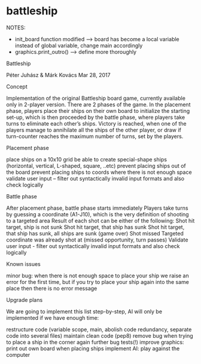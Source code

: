 # battleship

NOTES:
- init_board function modified --> board has become a local variable instead of global variable, change main accordingly
- graphics.print_outro() --> define more thoroughly


Battleship

Péter Juhász & Márk Kovács
Mar 28, 2017

Concept

Implementation of the original Battleship board game, currently available only in 2-player version. There are 2 phases of the game. In the placement phase, players place their ships on their own board to initialize the starting set-up, which is then proceeded by the battle phase, where players take turns to eliminate each other’s ships. Victory is reached, when one of the players manage to annihilate all the ships of the other player, or draw if turn-counter reaches the maximum number of turns, set by the players.


Placement phase

   place ships on a 10x10 grid
   be able to create special-shape ships (horizontal, vertical, L-shaped, square, ..etc)
   prevent placing ships out of the board
   prevent placing ships to coords where there is not enough space
   validate user input – filter out syntactically invalid input formats and also check logically


Battle phase

   After placement phase, battle phase starts immediately
   Players take turns by guessing a coordinate (A1-J10), which is the very definition of shooting to a targeted area
   Result of each shot can be either of the following:
       Shot hit target, ship is not sunk
       Shot hit target, that ship has sunk
       Shot hit target, that ship has sunk, all ships are sunk (game over)
       Shot missed
       Targeted coordinate was already shot at (missed opportunity, turn passes)
   Validate user input - filter out syntactically invalid input formats and also check logically


Known issues

   minor bug: when there is not enough space to place your ship we raise an error for the first time, but if you try to place your ship again into the same place then there is no error message


Upgrade plans

We are going to implement this list step-by-step, AI will only be implemented if we have enough time:

   restructure code (variable scope, main, abolish code redundancy, separate code into several files)
   maintain clean code (pep8)
   remove bug when trying to place a ship in the corner again
   further bug tests(!)
   improve graphics: print out own board when placing ships
   implement AI: play against the computer
